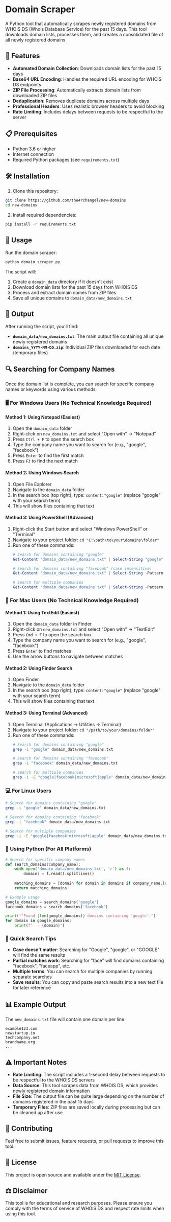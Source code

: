# Domain Scraper

A Python tool that automatically scrapes newly registered domains from WHOIS DS (Whois Database Service) for the past 15 days. This tool downloads domain lists, processes them, and creates a consolidated file of all newly registered domains.

## 🚀 Features

- **Automated Domain Collection**: Downloads domain lists for the past 15 days
- **Base64 URL Encoding**: Handles the required URL encoding for WHOIS DS endpoints
- **ZIP File Processing**: Automatically extracts domain lists from downloaded ZIP files
- **Deduplication**: Removes duplicate domains across multiple days
- **Professional Headers**: Uses realistic browser headers to avoid blocking
- **Rate Limiting**: Includes delays between requests to be respectful to the server

## 📋 Prerequisites

- Python 3.6 or higher
- Internet connection
- Required Python packages (see `requirements.txt`)

## 🛠️ Installation

1. Clone this repository:
```bash
git clone https://github.com/the4rchangel/new-domains
cd new-domains
```

2. Install required dependencies:
```bash
pip install -r requirements.txt
```

## 🎯 Usage

Run the domain scraper:

```bash
python domain_scraper.py
```

The script will:
1. Create a `domain_data` directory if it doesn't exist
2. Download domain lists for the past 15 days from WHOIS DS
3. Process and extract domain names from ZIP files
4. Save all unique domains to `domain_data/new_domains.txt`

## 📁 Output

After running the script, you'll find:

- **`domain_data/new_domains.txt`**: The main output file containing all unique newly registered domains
- **`domains_YYYY-MM-DD.zip`**: Individual ZIP files downloaded for each date (temporary files)

## 🔍 Searching for Company Names

Once the domain list is complete, you can search for specific company names or keywords using various methods:

### 🖥️ For Windows Users (No Technical Knowledge Required)

#### Method 1: Using Notepad (Easiest)
1. Open the `domain_data` folder
2. Right-click on `new_domains.txt` and select "Open with" → "Notepad"
3. Press `Ctrl + F` to open the search box
4. Type the company name you want to search for (e.g., "google", "facebook")
5. Press `Enter` to find the first match
6. Press `F3` to find the next match

#### Method 2: Using Windows Search
1. Open File Explorer
2. Navigate to the `domain_data` folder
3. In the search box (top right), type: `content:"google"` (replace "google" with your search term)
4. This will show files containing that text

#### Method 3: Using PowerShell (Advanced)
1. Right-click the Start button and select "Windows PowerShell" or "Terminal"
2. Navigate to your project folder: `cd "C:\path\to\your\domains\folder"`
3. Run one of these commands:
   ```powershell
   # Search for domains containing "google"
   Get-Content "domain_data/new_domains.txt" | Select-String "google"

   # Search for domains containing "facebook" (case insensitive)
   Get-Content "domain_data/new_domains.txt" | Select-String -Pattern "facebook" -CaseSensitive:$false

   # Search for multiple companies
   Get-Content "domain_data/new_domains.txt" | Select-String -Pattern "google|facebook|microsoft|apple"
   ```

### 🍎 For Mac Users (No Technical Knowledge Required)

#### Method 1: Using TextEdit (Easiest)
1. Open the `domain_data` folder in Finder
2. Right-click on `new_domains.txt` and select "Open with" → "TextEdit"
3. Press `Cmd + F` to open the search box
4. Type the company name you want to search for (e.g., "google", "facebook")
5. Press `Enter` to find matches
6. Use the arrow buttons to navigate between matches

#### Method 2: Using Finder Search
1. Open Finder
2. Navigate to the `domain_data` folder
3. In the search box (top right), type: `content:"google"` (replace "google" with your search term)
4. This will show files containing that text

#### Method 3: Using Terminal (Advanced)
1. Open Terminal (Applications → Utilities → Terminal)
2. Navigate to your project folder: `cd "/path/to/your/domains/folder"`
3. Run one of these commands:
   ```bash
   # Search for domains containing "google"
   grep -i "google" domain_data/new_domains.txt

   # Search for domains containing "facebook"
   grep -i "facebook" domain_data/new_domains.txt

   # Search for multiple companies
   grep -i -E "google|facebook|microsoft|apple" domain_data/new_domains.txt
   ```

### 💻 For Linux Users
```bash
# Search for domains containing "google"
grep -i "google" domain_data/new_domains.txt

# Search for domains containing "facebook"
grep -i "facebook" domain_data/new_domains.txt

# Search for multiple companies
grep -i -E "google|facebook|microsoft|apple" domain_data/new_domains.txt
```

### 🐍 Using Python (For All Platforms)
```python
# Search for specific company names
def search_domains(company_name):
    with open('domain_data/new_domains.txt', 'r') as f:
        domains = f.read().splitlines()
    
    matching_domains = [domain for domain in domains if company_name.lower() in domain.lower()]
    return matching_domains

# Example usage
google_domains = search_domains('google')
facebook_domains = search_domains('facebook')

print(f"Found {len(google_domains)} domains containing 'google':")
for domain in google_domains:
    print(f"  - {domain}")
```

### 📝 Quick Search Tips
- **Case doesn't matter**: Searching for "Google", "google", or "GOOGLE" will find the same results
- **Partial matches work**: Searching for "face" will find domains containing "facebook", "faceapp", etc.
- **Multiple terms**: You can search for multiple companies by running separate searches
- **Save results**: You can copy and paste search results into a new text file for later reference

## 📊 Example Output

The `new_domains.txt` file will contain one domain per line:
```
example123.com
newstartup.io
techcompany.net
brandname.org
...
```

## ⚠️ Important Notes

- **Rate Limiting**: The script includes a 1-second delay between requests to be respectful to the WHOIS DS servers
- **Data Source**: This tool scrapes data from WHOIS DS, which provides newly registered domain information
- **File Size**: The output file can be quite large depending on the number of domains registered in the past 15 days
- **Temporary Files**: ZIP files are saved locally during processing but can be cleaned up after use

## 🤝 Contributing

Feel free to submit issues, feature requests, or pull requests to improve this tool.

## 📄 License

This project is open source and available under the [MIT License](LICENSE).

## ⚖️ Disclaimer

This tool is for educational and research purposes. Please ensure you comply with the terms of service of WHOIS DS and respect rate limits when using this tool. 
